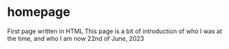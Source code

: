 # homepage
First page written in HTML
This page is a bit of introduction of who I was at the time, and who I am now
22nd of June, 2023
